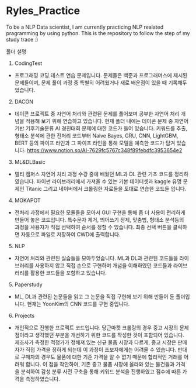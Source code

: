 # Ryles_Practice
To be a NLP Data scientist, I am currently practicing NLP realated pragramming by using python. This is the repository to follow the step of my study trace :)

폴더 설명

1)  CodingTest
- 프로그래밍 코딩 테스트 연습 문제입니다. 문제들은 백준과 프로그래머스에 제시된 문제들이며, 문제 풀이 과정 중 특별히 어려웠거나 새로 배운점이 있을 때 기록해두었습니다.


2) DACON
- 데이콘 프로젝트 중 자연어 처리와 관련된 문제를 풀어보며 공부한 자연어 처리 개념을 적용해 보기 위해 연습하고 있습니다. 현재 폴더 내에는 데이콘 문제 중 자연어 기반 기후기술분류 AI 경진대회 문제에 대한 코드가 들어 있습니다. 키워드를 추출, 형태소 분석에 관한 전처리 코드부터 Naive Bayes, GRU, CNN, LightGBM, BERT 등의 파이프 라인과 그 파이프 라인을 통해 모델을 예측한 코드가 담겨 있습니다.
https://www.notion.so/AI-7629fc5767c348f89febdfc3953654e2

3) ML&DLBasic
- 멀티 캠퍼스 자연어 처리 과정 수강 중에 배웠던 ML과 DL 관련 기초 코드를 정리하였습니다. 파이썬 라이브러리에서 가져올 수 있는 기본 데이터셋과 kaggle 유명 문제인 Titanic 그리고 네이버에서 크롤링한 자료들을 토대로 연습한 코드들 입니다.

4) MOKAPOT
- 전처리 과정에서 필요한 모듈들을 모아서 GUI 구현을 통해 좀 더 사용이 편리하게 만들어 놓은 코드입니다. 특수문자 제거, 띄어쓰기 정제, 맞춤법, 형태소 분석등의 과정을 사용자가 직접 선택하여 순서를 정할 수 있습니다. 최종 선택 버튼을 클릭하면 자동으로 파일로 저장하여 CWD에 출력합니다.

5) NLP
- 자연어 처리와 관련된 실습들을 모아두었습니다. ML과 DL과 관련된 코드들을 라이브러리를 사용하지 않고 직접 손으로 구현하며 개념을 이해하였던 코드들과 라이브러리를 활용한 코드들을 포함하고 있습니다.

5) Paperstudy
- ML, DL과 관련된 논문들을 읽고 그 논문을 직접 구현해 보기 위해 만들어 둔 폴더입니다. 현재는 YoonKim의 CNN 코드를 구현 중입니다.

6) Projects
- 개인적으로 진행한 프로젝트 코드입니다. 당근마켓 크롤링의 경우 중고 시장의 문제점이라고 생각했던 부분을 개선하기 위한 코드를 작성한 것이 포함되어 있습니다. 제조사가 측정한 적정가가 정해져 있는 신규 물품 시장과 다르게, 중고 시장은 판매자가 직접 가격을 정하게 되는데 이 과정이 초보자에게는 어려울 수 있습니다. 반대로 구매자의 경우도 물품에 대한 기준 가격을 알 수 없기 때문에 합리적인 거래를 어려워 합니다. 이 점을 착안하여, 기존 중고 물품 시장에 올라와 있는 물건들과 가격을 분석하여 감성 분류 사전 구축을 통해 키워드 분석을 진행하였고 점수에 따른 가격을 측정하였습니다.

